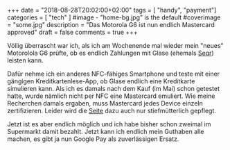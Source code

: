 +++
date = "2018-08-28T20:02:00+02:00"
tags = [
    "handy",
    "payment"]
categories = [
    "tech"
]
#image - "home-bg.jpg" is the default
#coverimage = "some.jpg"
description = "Das Motorola G6 ist nun endlich Mastercard approved"
draft = false
comments = true
+++

Völlig überrascht war ich, als ich am Wochenende mal wieder mein "neues" Motorolola G6 prüfte, ob es endlich Zahlungen mit Glase (ehemals [Seqr](https://www.seqr.com/de/)) leisten kann.

Dafür nehme ich ein anderes NFC-fähiges Smartphone und teste mit einer gängigen Kreditkartenlese-App, ob Glase endlich eine Kreditkarte simulieren kann. Als ich es damals nach dem Kauf (im Mai) schon getestet hatte, wurde nämlich nicht per NFC eine Mastercard emuliert. Wie meine Recherchen damals ergaben, muss Mastercard jedes Device einzeln zertifizieren. Leider wird die [Seite](https://mobilepartner.mastercard.com/approvals.html) dazu auch nur stiefmütterlich gepflegt.

Jetzt ist es aber endlich möglich und ich habe bisher schon zweimal im Supermarkt damit bezahlt. Jetzt kann ich endlich mein Guthaben alle machen, es gibt ja nun Google Pay als zuverlässigen Ersatz.

